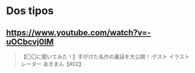# Dos tipos

## https://www.youtube.com/watch?v=-uOCbcvj0IM

> 【〇〇に聞いてみた！】手がけた名作の裏話を大公開！:ゲスト イラストレーター あきまん【#02】 
